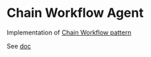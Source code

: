 # Chain Workflow Agent

Implementation of [Chain Workflow pattern](https://javaaidev.com/docs/agentic-patterns/patterns/chain-workflow)

See [doc](https://javaaidev.com/docs/agentic-patterns/reference-implementation/chain-workflow-agent)